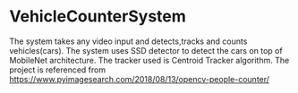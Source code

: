 # VehicleCounterSystem
The system takes any video input and detects,tracks and counts vehicles(cars).
The system uses SSD detector to detect the cars on top of MobileNet architecture.
The tracker used is Centroid Tracker algorithm.
The project is referenced from https://www.pyimagesearch.com/2018/08/13/opencv-people-counter/
